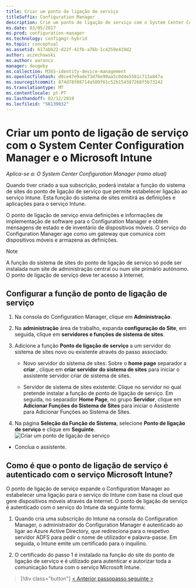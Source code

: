 ```yaml
---
title: Criar um ponto de ligação de serviço
titleSuffix: Configuration Manager
description: Crie um ponto de ligação de serviço com o System Center Configuration Manager.
ms.date: 03/05/2017
ms.prod: configuration-manager
ms.technology: configmgr-hybrid
ms.topic: conceptual
ms.assetid: 617abb22-d22f-41fb-a76b-1c4259e419d2
author: aczechowski
ms.author: aaroncz
manager: dougeby
ms.collection: M365-identity-device-management
ms.openlocfilehash: d0ce47e9ade73d76e99aa5c0d4e5581c713a847a
ms.sourcegitcommit: 874d78f08714a509f61c52b154387268f5b73242
ms.translationtype: MT
ms.contentlocale: pt-PT
ms.lasthandoff: 02/12/2019
ms.locfileid: "56139032"
---
```

# <a name="create-a-service-connection-point-with-system-center-configuration-manager-and-microsoft-intune"></a>Criar um ponto de ligação de serviço com o System Center Configuration Manager e o Microsoft Intune

*Aplica-se a: O System Center Configuration Manager (ramo atual)*

Quando tiver criado a sua subscrição, poderá instalar a função do sistema de sites do ponto de ligação de serviço que permite estabelecer ligação ao serviço Intune. Esta função do sistema de sites emitirá as definições e aplicações para o serviço Intune.

 O ponto de ligação de serviço envia definições e informações de implementação de software para o Configuration Manager e obtém mensagens de estado e de inventário de dispositivos móveis. O serviço do Configuration Manager age como um gateway que comunica com dispositivos móveis e armazena as definições.

> [!NOTE]
>  A função do sistema de sites do ponto de ligação de serviço só pode ser instalada num site de administração central ou num site primário autónomo. O ponto de ligação de serviço deve ter acesso à Internet.


## <a name="configure-the-service-connection-point-role"></a>Configurar a função de ponto de ligação de serviço

1.  Na consola do Configuration Manager, clique em **Administração**.

2.  Na **administração** área de trabalho, expanda **configuração do Site**, em seguida, clique em **servidores e funções de sistema de sites**.

3.  Adicione a função **Ponto de ligação de serviço** a um servidor do sistema de sites novo ou existente através do passo associado:

    -   Novo servidor do sistema de sites: Sobre o **home page** separador a **criar** , clique em **criar servidor do sistema de sites** para iniciar o assistente servidor criar de sistema de sites.

    -   Servidor de sistema de sites existente: Clique no servidor no qual pretende instalar a função de ponto de ligação de serviço. Em seguida, no separador **Home Page**, no grupo **Servidor**, clique em **Adicionar Funções do Sistema de Sites** para iniciar o Assistente para Adicionar Funções ao Sistema de Sites.

4.  Na página **Seleção da Função do Sistema**, selecione **Ponto de ligação de serviço** e clique em **Seguinte**.
![Criar um ponto de ligação de serviço](../media/mdm-service-connection-point.png)

* Conclua o assistente.

## <a name="how-does-the-service-connection-point-authenticate-with-the-microsoft-intune-service"></a>Como é que o ponto de ligação de serviço é autenticado com o serviço Microsoft Intune?
 O ponto de ligação de serviço expande o Configuration Manager ao estabelecer uma ligação para o serviço do Intune com base na cloud que gere dispositivos móveis através da Internet. O ponto de ligação de serviço é autenticado com o serviço do Intune da seguinte forma:

1.  Quando cria uma subscrição do Intune na consola do Configuration Manager, o administrador do Configuration Manager é autenticado ao ligar ao Azure Active Directory, que redireciona para o respetivo servidor ADFS para pedir o nome de utilizador e palavra-passe. Em seguida, o Intune emite um certificado para o inquilino.

2.  O certificado do passo 1 é instalado na função do site do ponto de ligação de serviço e é utilizado para autenticar e autorizar toda a comunicação futura com o serviço Microsoft Intune.

> [!div class="button"]
> [< Anterior passo](terms-and-conditions.md)[passo seguinte >](enable-platform-enrollment.md)
